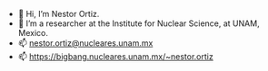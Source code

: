 - 👋 Hi, I’m Nestor Ortiz.
- 👀 I’m a researcher at the Institute for Nuclear Science, at UNAM, Mexico.
- 📫 nestor.ortiz@nucleares.unam.mx
- 📫 https://bigbang.nucleares.unam.mx/~nestor.ortiz

<!---
nestorortiz/nestorortiz is a ✨ special ✨ repository because its `README.md` (this file) appears on your GitHub profile.
You can click the Preview link to take a look at your changes.
--->
